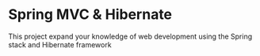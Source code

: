 # Spring MVC & Hibernate
This project expand your knowledge of web development using the Spring stack and Hibernate framework
